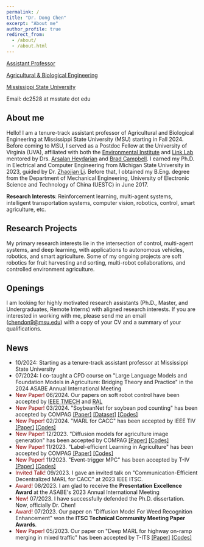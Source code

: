```yaml
---
permalink: /
title: "Dr. Dong Chen"
excerpt: "About me"
author_profile: true
redirect_from: 
  - /about/
  - /about.html
---
```


[Assistant Professor]() 

[Agricultural & Biological Engineering](https://www.abe.msstate.edu/) 

[Mississippi State University](https://www.msstate.edu/)

Email: dc2528 at msstate dot edu

## About me
Hello! I am a tenure-track assistant professor of Agricultural and Biological Engineering at Mississippi State University (MSU) starting in Fall 2024. Before coming to MSU, I served as a Postdoc Fellow at the University of Virginia (UVA), affiliated with both the [Environmental Institute](https://environment.virginia.edu/) and [Link Lab](https://engineering.virginia.edu/link-lab) mentored by Drs. [Arsalan Heydarian](https://engineering.virginia.edu/faculty/arsalan-heydarian) and [Brad Campbell](https://engineering.virginia.edu/faculty/brad-campbell). I earned my Ph.D. in Electrical and Computer Engineering from Michigan State University in 2023, guided by Dr. [Zhaojian Li](https://www.egr.msu.edu/rival/). Before that, I obtained my B.Eng. degree from the Department of Mechanical Engineering, University of Electronic Science and Technology of China (UESTC) in June 2017.

**Research Interests**: Reinforcement learning, multi-agent systems, intelligent transportation systems, computer vision, robotics, control, smart agriculture, etc.

## Research Projects  
My primary research interests lie in the intersection of control, multi-agent systems, and deep learning, with applications to autonomous vehicles, robotics, and smart agriculture. Some of my ongoing projects are soft robotics for fruit harvesting and sorting, multi-robot collaborations, and controlled environment agriculture.

## Openings
I am looking for highly motivated research assistants (Ph.D., Master, and Undergraduates, Remote Interns) with aligned research interests. If you are interested in working with me, please send me an email (chendon9@msu.edu) with a copy of your CV and a summary of your qualifications.


## News 
- <span style="color:darkred"> </span> 10/2024: Starting as a tenure-track assistant professor at Mississippi State University
- <span style="color:darkred"> </span> 07/2024: I co-taught a CPD course on "Large Language Models and Foundation Models in Agriculture: Bridging Theory and Practice" in the 2024 ASABE Annual International Meeting
- <span style="color:darkred"> New Paper! </span> 06/2024. Our papers on soft robot control have been accepted by [IEEE TMECH](https://ieeexplore.ieee.org/abstract/document/10554634) and [RAL](https://ieeexplore.ieee.org/document/10597668)
- <span style="color:darkred"> New Paper! </span> 03/2024. "SoybeanNet for soybean pod counting" has been accepted by COMPAG [[Paper]](https://www.sciencedirect.com/science/article/pii/S0168169924002527) [[Dataset]](https://www.kaggle.com/datasets/jiajiali/uav-based-soybean-pod-images) [[Codes]](https://github.com/JiajiaLi04/Soybean-Pod-Counting-from-UAV-Images)
- <span style="color:darkred"> New Paper! </span> 02/2024. "MARL for CACC" has been accepted by IEEE TIV [[Paper]](https://ieeexplore.ieee.org/abstract/document/10443048) [[Codes]](https://github.com/DongChen06/MACACC)
- <span style="color:darkred"> New Paper! </span> 12/2023. "Diffusion models for agriculture image generation" has been accepted by COMPAG [[Paper]](https://www.sciencedirect.com/science/article/pii/S0168169923009055) [[Codes]](https://github.com/DongChen06/DMWeeds)
- <span style="color:darkred"> New Paper! </span> 11/2023. "Label-efficient Learning in Agriculture" has been accepted by COMPAG [[Paper]](https://www.sciencedirect.com/science/article/pii/S0168169923008001) [[Codes]](https://github.com/JiajiaLi04/Label-efficient-in-Agriculture)
- <span style="color:darkred"> New Paper! </span> 11/2023. "Event-trigger MPC" has been accepted by T-IV [[Paper]](https://ieeexplore.ieee.org/document/10306336) [[Codes]](https://github.com/DangFengying/RL-based-event-triggered-MPC)
- <span style="color:darkred"> Invited Talk! </span> 09/2023. I gave an invited talk on "Communication-Efficient Decentralized MARL for CACC" at 2023 IEEE ITSC.
- <span style="color:darkred"> Award! </span> 08/2023. I am glad to receive the **Presentation Excellence Award** at the ASABE's 2023 Annual International Meeting
- <span style="color:darkred"> New! </span> 07/2023. I have successfully defended the Ph.D. dissertation. Now, officially Dr. Chen!
- <span style="color:darkred"> Award! </span> 07/2023. Our paper on "Diffusion Model For Weed Recognition Enhancement" won the **ITSC Technical Community Meeting Paper Awards**.
- <span style="color:darkred"> New Paper! </span> 05/2023.  Our paper on "Deep MARL for highway on-ramp merging in mixed traffic" has been accepted by T-ITS [[Paper]](https://ieeexplore.ieee.org/abstract/document/10159552) [[Codes]](https://github.com/DongChen06/MARL_CAVs)

<br/>

<script type='text/javascript' id='clustrmaps' src='//cdn.clustrmaps.com/map_v2.js?cl=ffffff&w=300&t=tt&d=SwUv9j7dZkNLy25NFF2QqQ3t7PxjENqQJIJ1Qcc3hPY&co=2d78ad&cmo=3acc3a&cmn=ff5353&ct=ffffff'></script>
